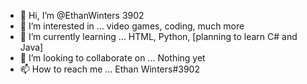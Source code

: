 - 👋 Hi, I’m @EthanWinters 3902
- 👀 I’m interested in ... video games, coding, much more
- 🌱 I’m currently learning ... HTML, Python, [planning to learn C# and Java]
- 💞️ I’m looking to collaborate on ... Nothing yet
- 📫 How to reach me ... Ethan Winters#3902

<!---
EthanWinters2885/EthanWinters2885 is a ✨ special ✨ repository because its `README.md` (this file) appears on your GitHub profile.
You can click the Preview link to take a look at your changes.
--->
